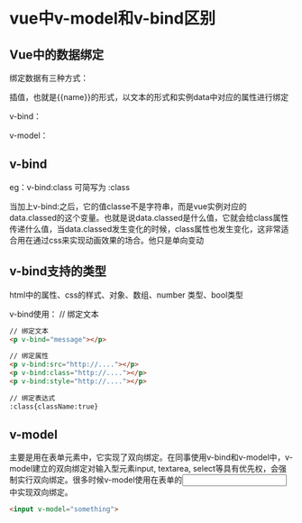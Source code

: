 # vue中v-model和v-bind区别

## Vue中的数据绑定

绑定数据有三种方式：

插值，也就是{{name}}的形式，以文本的形式和实例data中对应的属性进行绑定

v-bind：

v-model：

## v-bind

eg：v-bind:class 可简写为 :class

当加上v-bind:之后，它的值classe不是字符串，而是vue实例对应的data.classed的这个变量。也就是说data.classed是什么值，它就会给class属性传递什么值，当data.classed发生变化的时候，class属性也发生变化，这非常适合用在通过css来实现动画效果的场合。他只是单向变动

## v-bind支持的类型

html中的属性、css的样式、对象、数组、number 类型、bool类型

v-bind使用：
// 绑定文本

```html
// 绑定文本
<p v-bind="message"></p>
 
// 绑定属性
<p v-bind:src="http://...."></p>
<p v-bind:class="http://...."></p>
<p v-bind:style="http://...."></p>
 
// 绑定表达式
:class{className:true}
```



## v-model

主要是用在表单元素中，它实现了双向绑定。在同事使用v-bind和v-model中，v-model建立的双向绑定对输入型元素input, textarea, select等具有优先权，会强制实行双向绑定。很多时候v-model使用在表单的<input>中实现双向绑定。

```html
<input v-model="something">
```

